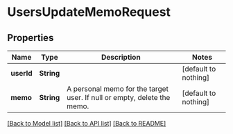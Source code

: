 # UsersUpdateMemoRequest


## Properties
Name | Type | Description | Notes
------------ | ------------- | ------------- | -------------
**userId** | **String** |  | [default to nothing]
**memo** | **String** | A personal memo for the target user. If null or empty, delete the memo. | [default to nothing]


[[Back to Model list]](../README.md#models) [[Back to API list]](../README.md#api-endpoints) [[Back to README]](../README.md)


